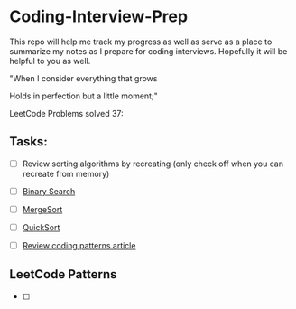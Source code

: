 # Coding-Interview-Prep

This repo will help me track my progress as well as serve as a place to summarize my notes as I prepare for coding interviews. Hopefully it will be helpful
to you as well.

"When I consider everything that grows

Holds in perfection but a little moment;"

LeetCode Problems solved 37:

## Tasks:
-[ ] Review sorting algorithms by recreating (only check off when you can recreate from memory)
 -[ ] [Binary Search](https://www.youtube.com/watch?v=C2apEw9pgtw)
 -[ ] [MergeSort](https://www.youtube.com/watch?v=mB5HXBb_HY8)
 -[ ] [QuickSort](https://www.youtube.com/watch?v=7h1s2SojIRw)

-[ ] [Review coding patterns article](https://hackernoon.com/14-patterns-to-ace-any-coding-interview-question-c5bb3357f6ed)



## LeetCode Patterns
-[ ]

